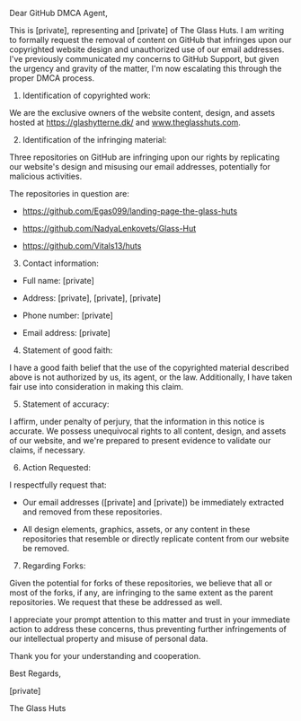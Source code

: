 Dear GitHub DMCA Agent,

 

This is [private], representing and [private] of The Glass Huts. I am writing to formally request the removal of content on GitHub that infringes upon our copyrighted website design and unauthorized use of our email addresses. I've previously communicated my concerns to GitHub Support, but given the urgency and gravity of the matter, I'm now escalating this through the proper DMCA process.

 

1. Identification of copyrighted work:  

We are the exclusive owners of the website content, design, and assets hosted at https://glashytterne.dk/ and www.theglasshuts.com.

 

2. Identification of the infringing material:  

Three repositories on GitHub are infringing upon our rights by replicating our website's design and misusing our email addresses, potentially for malicious activities. 

 

The repositories in question are:  

- https://github.com/Egas099/landing-page-the-glass-huts

- https://github.com/NadyaLenkovets/Glass-Hut  

- https://github.com/Vitals13/huts

 

3. Contact information: 

- Full name: [private] 

- Address: [private], [private], [private] 

- Phone number: [private] 

- Email address: [private]

 

4. Statement of good faith: 

I have a good faith belief that the use of the copyrighted material described above is not authorized by us, its agent, or the law. Additionally, I have taken fair use into consideration in making this claim.

 

5. Statement of accuracy: 

I affirm, under penalty of perjury, that the information in this notice is accurate. We possess unequivocal rights to all content, design, and assets of our website, and we're prepared to present evidence to validate our claims, if necessary.

 

6. Action Requested:  

I respectfully request that: 

- Our email addresses ([private] and [private]) be immediately extracted and removed from these repositories.

- All design elements, graphics, assets, or any content in these repositories that resemble or directly replicate content from our website be removed.

 

7. Regarding Forks:  

Given the potential for forks of these repositories, we believe that all or most of the forks, if any, are infringing to the same extent as the parent repositories. We request that these be addressed as well.

 

I appreciate your prompt attention to this matter and trust in your immediate action to address these concerns, thus preventing further infringements of our intellectual property and misuse of personal data.

 

Thank you for your understanding and cooperation.

 

Best Regards,

 

[private]  

The Glass Huts

